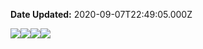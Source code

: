 **Date Updated:** 2020-09-07T22:49:05.000Z

![](https://s3.amazonaws.com/cdn.freshdesk.com/data/helpdesk/attachments/production/48057770224/original/H5uwXZijsAeQkCKhPr7tzanJWVQeBIdEYw.png?1599498258)![](https://s3.amazonaws.com/cdn.freshdesk.com/data/helpdesk/attachments/production/48057770403/original/jvVMLA9Vkdae66N8IIRNrZ8IdM1Hwva4PA.png?1599498388)![](https://s3.amazonaws.com/cdn.freshdesk.com/data/helpdesk/attachments/production/48057770534/original/Bfnd0NbzXLd4rLGW5CoF6F9DEJ8n0lFUdA.png?1599498487)![](https://s3.amazonaws.com/cdn.freshdesk.com/data/helpdesk/attachments/production/48057770565/original/5xVoIr5iGxaq5mFXLC6M4qVtiV2RNJQkUQ.png?1599498504)